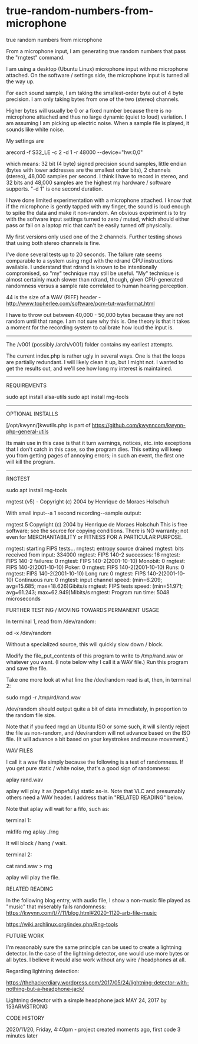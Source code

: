# true-random-numbers-from-microphone
true random numbers from microphone

From a microphone input, I am generating true random numbers that pass the "rngtest" command.  

I am using a desktop (Ubuntu Linux) microphone input with no microphone attached.  On the software / settings side, the microphone input is turned all the way up.  

For each sound sample, I am taking the smallest-order byte out of 4 byte precision.  I am only taking bytes from one of the two (stereo) channels.

Higher bytes will usually be 0 or a fixed number because there is no microphone attached and thus no large dynamic (quiet to loud) variation.  I am assuming I am 
picking up electric noise.  When a sample file is played, it sounds like white noise.

My settings are

arecord -f S32_LE -c 2 -d 1 -r 48000 --device="hw:0,0" 

which means: 32 bit (4 byte) signed precision sound samples, little endian (bytes with lower addresses are the smallest order bits), 2 channels (stereo), 
48,000 samples per second.  I think I have to record in stereo, and 32 bits and 48,000 samples are the highest my hardware / software supports.  "-d 1" is one second 
duration.  

I have done limited experimentation with a microphone attached.  I know that if the microphone is gently tapped with my finger, the sound is loud enough to 
spike the data and make it non-random.  An obvious experiment is to try with the software input settings turned to zero / muted, which should either pass or 
fail on a laptop mic that can't be easily turned off physically.

My first versions only used one of the 2 channels.  Further testing shows that using both stereo channels is fine.  

I've done several tests up to 20 seconds.  The failure rate seems comparable to a system using rngd with the rdrand CPU instructions available.  I understand that 
rdrand is known to be intentionally compromised, so "my" technique may still be useful.  "My" technique is almost certainly much slower than rdrand, though, given 
CPU-generated randomness versus a sample rate correlated to human hearing perception.  


44 is the size of a WAV (RIFF) header - http://www.topherlee.com/software/pcm-tut-wavformat.html

I have to throw out between 40,000 - 50,000 bytes because they are not random until that range.  I am not sure why this is.  One theory is that it takes a moment for the
recording system to calibrate how loud the input is.

**************
The /v001 (possibly /arch/v001) folder contains my earliest attempts.

The current index.php is rather ugly in several ways.  One is that the loops are partially redundant. I will likely clean it up, but I might not.  I wanted to get the 
results out, and we'll see how long my interest is maintained.  


*************
REQUIREMENTS

sudo apt install alsa-utils
sudo apt install rng-tools
******
OPTIONAL INSTALLS

[/opt/kwynn/]kwutils.php is part of https://github.com/kwynncom/kwynn-php-general-utils

Its main use in this case is that it turn warnings, notices, etc. into exceptions that I don't catch in this case, so the program dies.  This setting will keep you 
from getting pages of annoying errors; in such an event, the first one will kill the program.  

***** 
RNGTEST

sudo apt install rng-tools

rngtest (v5) - Copyright (c) 2004 by Henrique de Moraes Holschuh

With small input--a 1 second recording--sample output:

rngtest 5
Copyright (c) 2004 by Henrique de Moraes Holschuh
This is free software; see the source for copying conditions.  There is NO warranty; not even for MERCHANTABILITY or FITNESS FOR A PARTICULAR PURPOSE.

rngtest: starting FIPS tests...
rngtest: entropy source drained
rngtest: bits received from input: 334000
rngtest: FIPS 140-2 successes: 16
rngtest: FIPS 140-2 failures: 0
rngtest: FIPS 140-2(2001-10-10) Monobit: 0
rngtest: FIPS 140-2(2001-10-10) Poker: 0
rngtest: FIPS 140-2(2001-10-10) Runs: 0
rngtest: FIPS 140-2(2001-10-10) Long run: 0
rngtest: FIPS 140-2(2001-10-10) Continuous run: 0
rngtest: input channel speed: (min=6.209; avg=15.685; max=18.626)Gibits/s
rngtest: FIPS tests speed: (min=51.971; avg=61.243; max=62.949)Mibits/s
rngtest: Program run time: 5048 microseconds


FURTHER TESTING / MOVING TOWARDS PERMANENT USAGE

In terminal 1, read from /dev/random:

od -x /dev/random

Without a specialized source, this will quickly slow down / block.

Modify the file_put_contents of this program to write to /tmp/rand.wav or whatever you want.  (I note below why I call it a WAV file.) 
Run this program and save the file.  

Take one more look at what line the /dev/random read is at, then, in terminal 2:

sudo rngd -r /tmp/rd/rand.wav

/dev/random should output quite a bit of data immediately, in proportion to the random file size.

Note that if you feed rngd an Ubuntu ISO or some such, it will silently reject the file as non-random, and /dev/random will not advance based on the ISO 
file.  (It will advance a bit based on your keystrokes and mouse movement.)


WAV FILES

I call it a wav file simply because the following is a test of randomness.  If you get pure static / white noise, that's a good sign of randomness:

aplay rand.wav

aplay will play it as (hopefully) static as-is.  Note that VLC and presumably others need a WAV header.  I address that in "RELATED READING" below.

Note that aplay will wait for a fifo, such as:

terminal 1: 

mkfifo rng
aplay ./rng

It will block / hang / wait.

terminal 2:

cat rand.wav > rng

aplay will play the file.


RELATED READING

In the following blog entry, with audio file, I show a non-music file played as "music" that miserably fails randomness:
https://kwynn.com/t/7/11/blog.html#2020-1120-arb-file-music

https://wiki.archlinux.org/index.php/Rng-tools


FUTURE WORK

I'm reasonably sure the same principle can be used to create a lightning detector.  In the case of the lightning detector, one would use more bytes or 
all bytes.  I believe it would also work without any wire / headphones at all.

Regarding lightning detection:

https://thehackerdiary.wordpress.com/2017/05/24/lightning-detector-with-nothing-but-a-headphone-jack/

Lightning detector with a simple headphone jack  MAY 24, 2017 by 153ARMSTRONG


CODE HISTORY

2020/11/20, Friday, 4:40pm - project created moments ago, first code 3 minutes later
